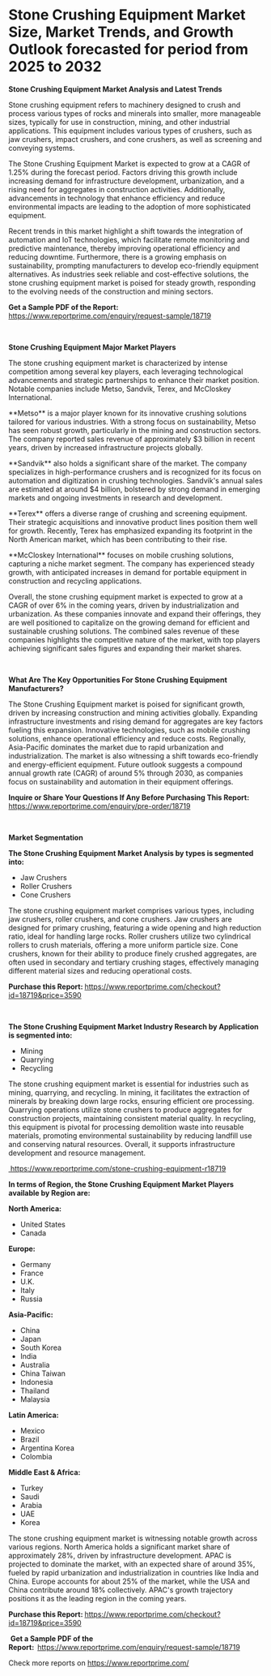 <p><h1>Stone Crushing Equipment Market Size, Market Trends, and Growth Outlook forecasted for period from 2025 to 2032</h1></p><p><strong>Stone Crushing Equipment Market Analysis and Latest Trends</strong></p>
<p><p>Stone crushing equipment refers to machinery designed to crush and process various types of rocks and minerals into smaller, more manageable sizes, typically for use in construction, mining, and other industrial applications. This equipment includes various types of crushers, such as jaw crushers, impact crushers, and cone crushers, as well as screening and conveying systems.</p><p>The Stone Crushing Equipment Market is expected to grow at a CAGR of 1.25% during the forecast period. Factors driving this growth include increasing demand for infrastructure development, urbanization, and a rising need for aggregates in construction activities. Additionally, advancements in technology that enhance efficiency and reduce environmental impacts are leading to the adoption of more sophisticated equipment.</p><p>Recent trends in this market highlight a shift towards the integration of automation and IoT technologies, which facilitate remote monitoring and predictive maintenance, thereby improving operational efficiency and reducing downtime. Furthermore, there is a growing emphasis on sustainability, prompting manufacturers to develop eco-friendly equipment alternatives. As industries seek reliable and cost-effective solutions, the stone crushing equipment market is poised for steady growth, responding to the evolving needs of the construction and mining sectors.</p></p>
<p><strong>Get a Sample PDF of the Report:&nbsp;</strong> <a href="https://www.reportprime.com/enquiry/request-sample/18719?utm_campaign=2450&utm_medium=2&utm_source=Github&utm_content=ia&utm_term=19032025&utm_id=stone-crushing-equipment">https://www.reportprime.com/enquiry/request-sample/18719</a></p>
<p>&nbsp;</p>
<p><strong>Stone Crushing Equipment Major Market Players</strong></p>
<p><p>The stone crushing equipment market is characterized by intense competition among several key players, each leveraging technological advancements and strategic partnerships to enhance their market position. Notable companies include Metso, Sandvik, Terex, and McCloskey International.</p><p>**Metso** is a major player known for its innovative crushing solutions tailored for various industries. With a strong focus on sustainability, Metso has seen robust growth, particularly in the mining and construction sectors. The company reported sales revenue of approximately $3 billion in recent years, driven by increased infrastructure projects globally.</p><p>**Sandvik** also holds a significant share of the market. The company specializes in high-performance crushers and is recognized for its focus on automation and digitization in crushing technologies. Sandvik's annual sales are estimated at around $4 billion, bolstered by strong demand in emerging markets and ongoing investments in research and development.</p><p>**Terex** offers a diverse range of crushing and screening equipment. Their strategic acquisitions and innovative product lines position them well for growth. Recently, Terex has emphasized expanding its footprint in the North American market, which has been contributing to their rise. </p><p>**McCloskey International** focuses on mobile crushing solutions, capturing a niche market segment. The company has experienced steady growth, with anticipated increases in demand for portable equipment in construction and recycling applications.</p><p>Overall, the stone crushing equipment market is expected to grow at a CAGR of over 6% in the coming years, driven by industrialization and urbanization. As these companies innovate and expand their offerings, they are well positioned to capitalize on the growing demand for efficient and sustainable crushing solutions. The combined sales revenue of these companies highlights the competitive nature of the market, with top players achieving significant sales figures and expanding their market shares.</p></p>
<p>&nbsp;</p>
<p><strong>What Are The Key Opportunities For Stone Crushing Equipment Manufacturers?</strong></p>
<p><p>The Stone Crushing Equipment market is poised for significant growth, driven by increasing construction and mining activities globally. Expanding infrastructure investments and rising demand for aggregates are key factors fueling this expansion. Innovative technologies, such as mobile crushing solutions, enhance operational efficiency and reduce costs. Regionally, Asia-Pacific dominates the market due to rapid urbanization and industrialization. The market is also witnessing a shift towards eco-friendly and energy-efficient equipment. Future outlook suggests a compound annual growth rate (CAGR) of around 5% through 2030, as companies focus on sustainability and automation in their equipment offerings.</p></p>
<p><strong>Inquire or Share Your Questions If Any Before Purchasing This Report:</strong> <a href="https://www.reportprime.com/enquiry/pre-order/18719?utm_campaign=2450&utm_medium=2&utm_source=Github&utm_content=ia&utm_term=19032025&utm_id=stone-crushing-equipment">https://www.reportprime.com/enquiry/pre-order/18719</a></p>
<p>&nbsp;</p>
<p><strong>Market Segmentation</strong></p>
<p><strong>The Stone Crushing Equipment Market Analysis by types is segmented into:</strong></p>
<p><ul><li>Jaw Crushers</li><li>Roller Crushers</li><li>Cone Crushers</li></ul></p>
<p><p>The stone crushing equipment market comprises various types, including jaw crushers, roller crushers, and cone crushers. Jaw crushers are designed for primary crushing, featuring a wide opening and high reduction ratio, ideal for handling large rocks. Roller crushers utilize two cylindrical rollers to crush materials, offering a more uniform particle size. Cone crushers, known for their ability to produce finely crushed aggregates, are often used in secondary and tertiary crushing stages, effectively managing different material sizes and reducing operational costs.</p></p>
<p><strong>Purchase this Report:&nbsp;</strong><a href="https://www.reportprime.com/checkout?id=18719&price=3590&utm_campaign=2450&utm_medium=2&utm_source=Github&utm_content=ia&utm_term=19032025&utm_id=stone-crushing-equipment">https://www.reportprime.com/checkout?id=18719&price=3590</a></p>
<p>&nbsp;</p>
<p><strong>The Stone Crushing Equipment Market Industry Research by Application is segmented into:</strong></p>
<p><ul><li>Mining</li><li>Quarrying</li><li>Recycling</li></ul></p>
<p><p>The stone crushing equipment market is essential for industries such as mining, quarrying, and recycling. In mining, it facilitates the extraction of minerals by breaking down large rocks, ensuring efficient ore processing. Quarrying operations utilize stone crushers to produce aggregates for construction projects, maintaining consistent material quality. In recycling, this equipment is pivotal for processing demolition waste into reusable materials, promoting environmental sustainability by reducing landfill use and conserving natural resources. Overall, it supports infrastructure development and resource management.</p></p>
<p><a href="https://www.reportprime.com/stone-crushing-equipment-r18719?utm_campaign=2450&utm_medium=2&utm_source=Github&utm_content=ia&utm_term=19032025&utm_id=stone-crushing-equipment">&nbsp;https://www.reportprime.com/stone-crushing-equipment-r18719</a></p>
<p><strong>In terms of Region, the Stone Crushing Equipment Market Players available by Region are:</strong></p>
<p>
    <p> <strong> North America: </strong>
        <ul>
            <li>United States</li>
            <li>Canada</li>
        </ul>
        </p> 
    <p> <strong> Europe: </strong>
        <ul>
            <li>Germany</li>
            <li>France</li>
            <li>U.K.</li>
            <li>Italy</li>
            <li>Russia</li>
        </ul>
        </p> 
    <p> <strong> Asia-Pacific: </strong>
        <ul>
            <li>China</li>
            <li>Japan</li>
            <li>South Korea</li>
            <li>India</li>
            <li>Australia</li>
            <li>China Taiwan</li>
            <li>Indonesia</li>
            <li>Thailand</li>
            <li>Malaysia</li>
        </ul>
        </p> 
    <p> <strong> Latin America: </strong>
        <ul>
            <li>Mexico</li>
            <li>Brazil</li>
            <li>Argentina Korea</li>
            <li>Colombia</li>
        </ul>
        </p> 
    <p> <strong> Middle East & Africa: </strong>
        <ul>
            <li>Turkey</li>
            <li>Saudi</li>
            <li>Arabia</li>
            <li>UAE</li>
            <li>Korea</li>
        </ul>
    </p>
    </p>
<p><p>The stone crushing equipment market is witnessing notable growth across various regions. North America holds a significant market share of approximately 28%, driven by infrastructure development. APAC is projected to dominate the market, with an expected share of around 35%, fueled by rapid urbanization and industrialization in countries like India and China. Europe accounts for about 25% of the market, while the USA and China contribute around 18% collectively. APAC's growth trajectory positions it as the leading region in the coming years.</p></p>
<p><strong>Purchase this Report: </strong><a href="https://www.reportprime.com/checkout?id=18719&price=3590&utm_campaign=2450&utm_medium=2&utm_source=Github&utm_content=ia&utm_term=19032025&utm_id=stone-crushing-equipment">https://www.reportprime.com/checkout?id=18719&price=3590</a></p>
<p>&nbsp;<strong>Get a Sample PDF of the Report:&nbsp;&nbsp;</strong><a href="https://www.reportprime.com/enquiry/request-sample/18719?utm_campaign=2450&utm_medium=2&utm_source=Github&utm_content=ia&utm_term=19032025&utm_id=stone-crushing-equipment">https://www.reportprime.com/enquiry/request-sample/18719</a></p>
<p><strong></strong></p>
<p>Check more reports on <a href="https://www.reportprime.com/?utm_campaign=2450&utm_medium=2&utm_source=Github&utm_content=ia&utm_term=19032025&utm_id=stone-crushing-equipment">https://www.reportprime.com/</a></p>